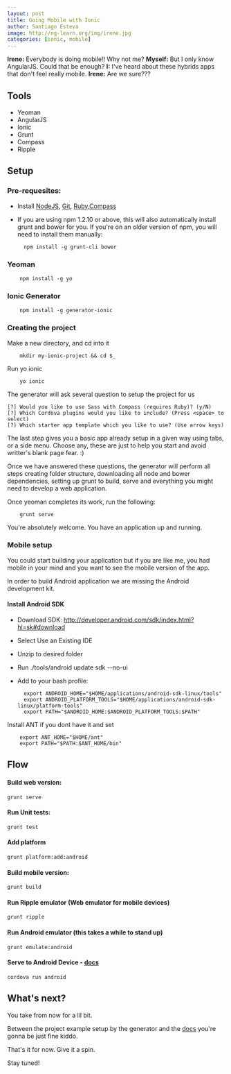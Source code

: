 ```yaml
---
layout: post
title: Going Mobile with Ionic
author: Santiago Esteva
image: http://ng-learn.org/img/irene.jpg
categories: [ionic, mobile]
---
```


**Irene:** Everybody is doing mobile!! Why not me? **Myself:** But I only know AngularJS. Could that be enough?
**I:** I've heard about these hybrids apps that don't feel really mobile. **Irene:** Are we sure???

## Tools

- Yeoman
- AngularJS
- Ionic
- Grunt
- Compass
- Ripple

## Setup

### Pre-requesites:

- Install [NodeJS](http://nodejs.org/), [Git](http://git-scm.com/), [Ruby](https://www.ruby-lang.org/en/),[Compass](http://compass-style.org/install/)
- If you are using npm 1.2.10 or above, this will also automatically install grunt and bower for you.
If you're on an older version of npm, you will need to install them manually:

        npm install -g grunt-cli bower

### Yeoman

        npm install -g yo

### Ionic Generator

        npm install -g generator-ionic

### Creating the project

Make a new directory, and cd into it

        mkdir my-ionic-project && cd $_

Run yo ionic

        yo ionic

The generator will ask several question to setup the project for us

    [?] Would you like to use Sass with Compass (requires Ruby)? (y/N)
    [?] Which Cordova plugins would you like to include? (Press <space> to select)
    [?] Which starter app template which you like to use? (Use arrow keys)

The last step gives you a basic app already setup in a given way using tabs, or a side menu. Choose any, these are just to help you start and avoid writter's blank page fear. :)

Once we have answered these questions, the generator will perform all steps creating folder structure, downloading all node and bower dependencies,
setting up grunt to build, serve and everything you might need to develop a web application.

Once yeoman completes its work, run the following:

        grunt serve

You're absolutely welcome. You have an application up and running.

### Mobile setup

You could start building your application but if you are like me, you had mobile in your mind and you want to see the mobile version of the app.

In order to build Android application we are missing the Android development kit.

#### Install Android SDK

- Download SDK: http://developer.android.com/sdk/index.html?hl=sk#download
- Select Use an Existing IDE
- Unzip to desired folder
- Run ./tools/android update sdk --no-ui
- Add to your bash profile:

        export ANDROID_HOME="$HOME/applications/android-sdk-linux/tools"
        export ANDROID_PLATFORM_TOOLS="$HOME/applications/android-sdk-linux/platform-tools"
        export PATH="$ANDROID_HOME:$ANDROID_PLATFORM_TOOLS:$PATH"

Install ANT if you dont have it and set

        export ANT_HOME="$HOME/ant"
        export PATH="$PATH:$ANT_HOME/bin"

## Flow

#### Build web version:

    grunt serve

#### Run Unit tests:

    grunt test

#### Add platform

    grunt platform:add:android

#### Build mobile version:

    grunt build

#### Run Ripple emulator (Web emulator for mobile devices)

    grunt ripple

#### Run Android emulator (this takes a while to stand up)

    grunt emulate:android

#### Serve to Android Device - [docs](http://cordova.apache.org/docs/en/2.9.0/guide_getting-started_android_index.md.html)

    cordova run android

## What's next?

You take from now for a lil bit.

Between the project example setup by the generator and the [docs](http://ionicframework.com/docs/) you're gonna be just fine kiddo.

That's it for now. Give it a spin.

Stay tuned!
